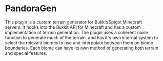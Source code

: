 # PandoraGen
This plugin is a custom terrain generator for Bukkit/Spigot Minecraft servers. It hooks into the Bukkit API for Minecraft and has a custom implementation of terrain generation. 
The plugin uses a coherent noise function to generate much of the terrain, and has it's own internal system to select the relevant biomes to use and interpolate between them on biome boundaries. Each biome can have its own method of generating both terrain and special features.
